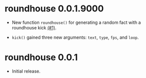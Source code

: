 # roundhouse 0.0.1.9000

* New function `roundhouse()` for generating a random fact with a roundhouse kick [(#1)](https://github.com/bgreenwell/roundhouse/issues/1).

* `kick()` gained three new arguments: `text`, `type`, `fps`, and `loop`.


# roundhouse 0.0.1

* Initial release.
